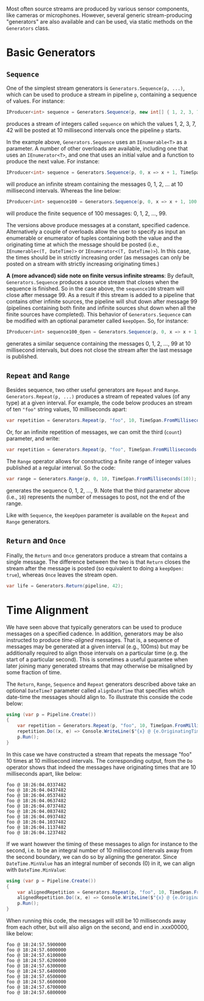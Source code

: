 Most often source streams are produced by various sensor components, like cameras or microphones. However, several generic stream-producing "generators" are also available and can be used, via static methods on the `Generators` class. 

# Basic Generators

## `Sequence`

One of the simplest stream generators is `Generators.Sequence(p, ...)`, which can be used to produce a stream in pipeline `p`, containing a sequence of values. For instance: 

```csharp
IProducer<int> sequence = Generators.Sequence(p, new int[] { 1, 2, 3, 7, 42 }, TimeSpan.FromMilliseconds(10));
```

produces a stream of integers called `sequence` on which the values 1, 2, 3, 7, 42 will be posted at 10 millisecond intervals once the pipeline `p` starts. 

In the example above, `Generators.Sequence` uses an `IEnumerable<T>` as a parameter. A number of other overloads are available, including one that uses an `IEnumerator<T>`, and one that uses an initial value and a function to produce the next value. For instance: 

```csharp
IProducer<int> sequence = Generators.Sequence(p, 0, x => x + 1, TimeSpan.FromMilliseconds(10));
```

will produce an infinite stream containing the messages 0, 1, 2, ... at 10 millisecond intervals. Whereas the line below: 

```csharp
IProducer<int> sequence100 = Generators.Sequence(p, 0, x => x + 1, 100, TimeSpan.FromMilliseconds(10));
```

will produce the finite sequence of 100 messages: 0, 1, 2, ..., 99. 

The versions above produce messages at a constant, specified cadence. Alternatively a couple of overloads allow the user to specify as input an enumerable or enumerator of tuples containing both the value and the originating time at which the message should be posted (i.e., `IEnumerable<(T, DateTime)>` or `IEnumerator<(T, DateTime)>`). In this case, the times should be in strictly increasing order (as messages can only be posted on a stream with strictly increasing originating times.)

__A (more advanced) side note on finite versus infinite streams__: By default, `Generators.Sequence` produces a source stream that closes when the sequence is finished. So in the case above, the `sequence100` stream will close after message 99. As a result if this stream is added to a pipeline that contains other infinite sources, the pipeline will shut down after message 99 (pipelines containing both finite and infinite sources shut down when all the finite sources have completed). This behavior of `Generators.Sequence` can be modified with an optional parameter called `keepOpen`. So, for instance:

```csharp
IProducer<int> sequence100_Open = Generators.Sequence(p, 0, x => x + 1, 100, TimeSpan.FromMilliseconds(10), keepOpen: true);
```

generates a similar sequence containing the messages 0, 1, 2, ..., 99 at 10 millisecond intervals, but does not close the stream after the last message is published.

## `Repeat` and `Range`

Besides sequence, two other useful generators are `Repeat` and `Range`. `Generators.Repeat(p, ...)` produces a stream of repeated values (of any type) at a given interval. For example, the code below produces an stream of ten `"foo"` string values, 10 milliseconds apart:

```csharp
var repetition = Generators.Repeat(p, "foo", 10, TimeSpan.FromMilliseconds(10));
```

Or, for an infinite repetition of messages, we can omit the third (`count`) parameter, and write:

```csharp
var repetition = Generators.Repeat(p, "foo", TimeSpan.FromMilliseconds(10));
```

The `Range` operator allows for constructing a finite range of integer values published at a regular interval. So the code:

```csharp
var range = Generators.Range(p, 0, 10, TimeSpan.FromMilliseconds(10));
```

generates the sequence 0, 1, 2, ..., 9. Note that the third parameter above (i.e., `10`) represents the number of messages to post, not the end of the range. 

Like with `Sequence`, the `keepOpen` parameter is available on the `Repeat` and `Range` generators.

## `Return` and `Once`

Finally, the `Return` and `Once` generators produce a stream that contains a single message. The difference between the two is that `Return` closes the stream after the message is posted (so equivalent to doing a `keepOpen: true`), whereas `Once` leaves the stream open. 

```csharp
var life = Generators.Return(pipeline, 42);
```

# Time Alignment

We have seen above that typically generators can be used to produce messages on a specified cadence. In addition, generators may be also instructed to produce _time-aligned_ messages. That is, a sequence of messages may be generated at a given interval (e.g., 100ms) but may be additionally required to align those intervals on a particular time (e.g. the start of a particular second). This is sometimes a useful guarantee when later joining many generated streams that may otherwise be misaligned by some fraction of time.

The `Return`, `Range`, `Sequence` and `Repeat` generators described above take an optional `DateTime?` parameter called `alignDateTime` that specifies which date-time the messages should align to. To illustrate this conside the code below:

```csharp
using (var p = Pipeline.Create())
{
    var repetition = Generators.Repeat(p, "foo", 10, TimeSpan.FromMilliseconds(10));
    repetition.Do((x, e) => Console.WriteLine($"{x} @ {e.OriginatingTime.TimeOfDay}"));
    p.Run();
}
```

In this case we have constructed a stream that repeats the message "foo" 10 times at 10 millisecond intervals. The corresponding output, from the `Do` operator shows that indeed the messages have originating times that are 10 milliseconds apart, like below:

```text
foo @ 18:26:04.0337482
foo @ 18:26:04.0437482
foo @ 18:26:04.0537482
foo @ 18:26:04.0637482
foo @ 18:26:04.0737482
foo @ 18:26:04.0837482
foo @ 18:26:04.0937482
foo @ 18:26:04.1037482
foo @ 18:26:04.1137482
foo @ 18:26:04.1237482
```

If we want however the timing of these messages to align for instance to the second, i.e. to be an integral number of 10 millisecond intervals away from the second boundary, we can do so by aligning the generator. Since `DateTime.MinValue` has an integral number of seconds (0) in it, we can align with `DateTime.MinValue`:

```csharp
using (var p = Pipeline.Create())
{
    var alignedRepetition = Generators.Repeat(p, "foo", 10, TimeSpan.FromMilliseconds(10), DateTime.MinValue);
    alignedRepetition.Do((x, e) => Console.WriteLine($"{x} @ {e.OriginatingTime.TimeOfDay}"));
    p.Run();
}
```

When running this code, the messages will still be 10 milliseconds away from each other, but will also align on the second, and end in .xxx00000, like below:

```text
foo @ 18:24:57.5900000
foo @ 18:24:57.6000000
foo @ 18:24:57.6100000
foo @ 18:24:57.6200000
foo @ 18:24:57.6300000
foo @ 18:24:57.6400000
foo @ 18:24:57.6500000
foo @ 18:24:57.6600000
foo @ 18:24:57.6700000
foo @ 18:24:57.6800000
```
